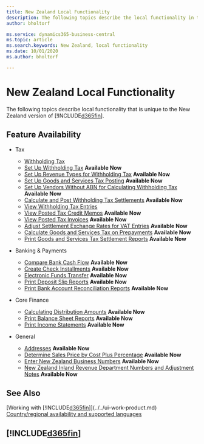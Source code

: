```yaml
---
title: New Zealand Local Functionality
description: The following topics describe the local functionality in the New Zealand version of Business Central.
author: bholtorf

ms.service: dynamics365-business-central
ms.topic: article
ms.search.keywords: New Zealand, local functionality
ms.date: 10/01/2020
ms.author: bholtorf

---
```

# New Zealand Local Functionality

The following topics describe local functionality that is unique to the New Zealand version of [!INCLUDE[d365fin](../../includes/d365fin_md.md)].  

## Feature Availability

* Tax  
    * [Withholding Tax](withholding-tax.md)
    * [Set Up Withholding Tax](how-to-set-up-withholding-tax.md) **Available Now**
    * [Set Up Revenue Types for Withholding Tax](how-to-set-up-revenue-types-for-withholding-tax.md) **Available Now**
    * [Set Up Goods and Services Tax Posting](how-to-set-up-goods-and-service-tax-posting.md) **Available Now**
    * [Set Up Vendors Without ABN for Calculating Withholding Tax](how-to-set-up-vendors-without-abn-for-calculating-the-withholding-tax.md) **Available Now**
    * [Calculate and Post Withholding Tax Settlements](how-to-calculate-and-post-withholding-tax-settlements.md) **Available Now**
    * [View Withholding Tax Entries](how-to-view-withholding-tax-entries.md)
    * [View Posted Tax Credit Memos](how-to-view-posted-tax-credit-memos.md) **Available Now**  
    * [View Posted Tax Invoices](how-to-view-posted-tax-invoices.md) **Available Now**
    * [Adjust Settlement Exchange Rates for VAT Entries](how-to-adjust-settlement-exchange-rates-for-vat-entries.md) **Available Now**
    * [Calculate Goods and Services Tax on Prepayments](how-to-calculate-goods-and-services-tax-on-prepayments.md) **Available Now**
    * [Print Goods and Services Tax Settlement Reports](how-to-print-goods-and-service-tax-settlement-reports.md) **Available Now**

* Banking & Payments
    * [Compare Bank Cash Flow](how-to-compare-bank-cash-flow.md) **Available Now**
    * [Create Check Installments](how-to-create-check-installments.md) **Available Now**
    * [Electronic Funds Transfer](electronic-funds-transfer-eft-.md) **Available Now**
    * [Print Deposit Slip Reports](how-to-print-deposit-slip-reports.md) **Available Now**
    * [Print Bank Account Reconciliation Reports](how-to-print-bank-account-reconciliation-reports.md) **Available Now**

* Core Finance
    * [Calculating Distribution Amounts](calculating-distribution-amounts.md) **Available Now**
    * [Print Balance Sheet Reports](how-to-print-balance-sheet-reports.md) **Available Now**
    * [Print Income Statements](how-to-print-income-statements.md) **Available Now**

* General
    * [Addresses](addresses.md) **Available Now**
    * [Determine Sales Price by Cost Plus Percentage](how-to-determine-sales-price-by-cost-plus-percentage.md) **Available Now**
    * [Enter New Zealand Business Numbers](how-to-enter-new-zealand-business-numbers.md) **Available Now**  
    * [New Zealand Inland Revenue Department Numbers and Adjustment Notes](new-zealand-business-numbers-and-adjustment-notes.md) **Available Now**  

## See Also

[Working with [!INCLUDE[d365fin](../../includes/d365fin_md.md)]](../../ui-work-product.md)  
[Country/regional availability and supported languages](/dynamics365/business-central/dev-itpro/compliance/apptest-countries-and-translations)  

## [!INCLUDE[d365fin](../../includes/free_trial_md.md)]  
